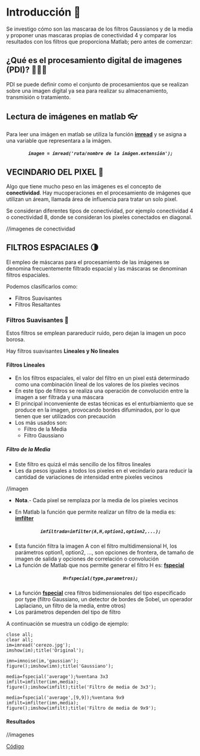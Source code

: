 # Introducción 📖
Se investigo cómo son las mascaraa de los filtros Gaussianos y de la media y proponer unas mascaras propias de conectividad 4 y comparar los resultados con los filtros que proporciona Matlab; pero antes de comenzar:

## ¿Qué es el procesamiento digital de imagenes (PDI)? 🤷‍♂️🤷‍
PDI se puede definir como el conjunto de procesamientos que se realizan sobre una imagen digital ya sea para realizar su almacenamiento, transmisión o tratamiento.

## Lectura de imágenes en matlab 👓
Para leer una imágen en matlab se utiliza la función <a href="https://la.mathworks.com/help/matlab/ref/imread.html"> **imread**</a> y se asigna a una variable que representara a la imágen.

<h5 align="center"><code>imagen = imread('ruta/nombre de la imágen.extensión');</code></h5>

## VECINDARIO DEL PIXEL 🌇
Algo que tiene mucho peso en las imágenes es el concepto de **conectividad**. Hay mucoperaciones en el procesamiento de imágenes que utilizan un áream, llamada área de influencia para tratar un solo pixel.

Se consideran diferentes tipos de conectividad, por ejemplo conectividad 4 o conectividad 8, donde se consideran los pixeles conectados en diagonal.

//imagenes de conectividad

## FILTROS ESPACIALES 🌗
El empleo de máscaras para el procesamiento de las imágenes se denomina frecuentemente filtrado espacial y las máscaras se denominan filtros espaciales.

Podemos clasificarlos como:
* Filtros Suavisantes
* Filtros Resaltantes

### Filtros Suavisantes 🐰
Estos filtros se emplean parareducir ruido, pero dejan la imagen un poco borosa.

Hay filtros suavisantes **Lineales y No lineales**

#### Filtros Lineales
* En los filtros espaciales, el valor del filtro en un pixel está determinado como una combinación líneal de los valores de los pixeles vecinos
* En este tipo de filtros se realiza una operación de convolución entre la imagen a ser filtrada y una máscara
* El principal inconveniente de estas técnicas es el enturbiamiento que se produce en la imagen, provocando bordes difuminados, por lo que tienen que ser utilizados con precaución
* Los más usados son:
  * Filtro de la Media
  * Filtro Gaussiano

##### Filtro de la Media
* Este filtro es quizá el más sencillo de los filtros lineales
* Les da pesos iguales a todos los pixeles en el vecindario para reducir la cantidad de variaciones de intensidad entre pixeles vecinos

//imagen

* **Nota**.- Cada pixel se remplaza por la media de los pixeles vecinos

* En Matlab la función que permite realizar un filtro de la media es: <a href="https://la.mathworks.com/help/images/ref/imfilter.html">**imfilter**</a>

<h5 align="center"><code>imfiltrada=imfilter(A,H,option1,option2,...);</code></h5>

* Esta función filtra la imagen A con el filtro multidimensional H, los parámetros option1, option2, ..., son opciones de frontera, de tamaño de imagen de salida y opciones de correlación o convolución
* La función de Matlab que nos permite generar el filtro H es: <a href="https://la.mathworks.com/help/images/ref/fspecial.html?s_tid=doc_ta">**fspecial**</a>

<h5 align="center"><code>H=fspecial(type,parametros);</code></h5>

* La función <a href="https://la.mathworks.com/help/images/ref/fspecial.html?s_tid=doc_ta">**fspecial**</a> crea filtros bidimensionales del tipo especificado por type (filtro Gaussiano, un detector de bordes de Sobel, un operador Laplaciano, un filtro de la media, entre otros)
* Los parámetros dependen del tipo de filtro

A continuación se muestra un código de ejemplo:
~~~
close all;
clear all;
im=imread('cerezo.jpg');
imshow(im);title('Original');

imn=imnoise(im,'gaussian');
figure();imshow(imn);title('Gaussiano');

media=fspecial('average');%ventana 3x3
imfilt=imfilter(imn,media);
figure();imshow(imfilt);title('Filtro de media de 3x3');

media=fspecial('average',[9,9]);%ventana 9x9
imfilt=imfilter(imn,media);
figure();imshow(imfilt);title('Filtro de media de 9x9');
~~~

#### Resultados

//imagenes

<a href="https://github.com/ArturoEmmanuelToledoAguado/Img_Filtro/blob/main/Img_Filtro.m">Código</a>